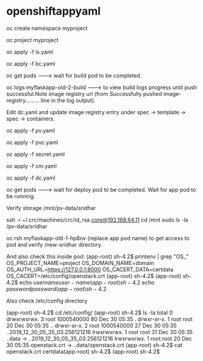 # openshiftappyaml

oc create namespace myproject

oc project myproject

oc apply -f is.yaml

oc apply -f bc.yaml

oc get pods ---> wait for build pod to be completed.

oc logs myflaskapp-old-2-build   ---> to view build logs progress until push successful.Note image registry url (from Successfully pushed image-registry......... line in the log output).

Edit dc.yaml and update image registry entry under spec -> template -> spec -> containers.

oc apply -f pv.yaml

oc apply -f pvc.yaml

oc apply -f secret.yaml

oc apply -f cm.yaml

oc apply -f dc.yaml

oc get pods ---> wait for deploy pod to be completed. Wait for app pod to be running.

Verify storage /mnt/pv-data/sridhar

ssh -i ~/.crc/machines/crc/id_rsa core@192.168.64.11
cd /mnt
sudo ls -la /pv-data/sridhar

oc rsh myflaskapp-old-1-hp8nv (replace app pod name) to get access to pod and verify /new-sridhar directory.

And also check this inside pod:
(app-root) sh-4.2$ printenv | grep "OS_"
OS_PROJECT_NAME=project
OS_DOMAIN_NAME=domain
OS_AUTH_URL=https://127.0.0.1:8000
OS_CACERT_DATA=certdata
OS_CACERT=/etc/config/openstack.crt
(app-root) sh-4.2$ 
(app-root) sh-4.2$ echo $username
user-name
(app-root) sh-4.2$ echo $password
password
(app-root) sh-4.2$ 

Also check /etc/config directory

(app-root) sh-4.2$ cd /etc/config/
(app-root) sh-4.2$ ls -la
total 0
drwxrwsrwx. 3 root 1000540000 80 Dec 30 05:35 .
drwxr-xr-x. 1 root root       20 Dec 30 05:35 ..
drwxr-sr-x. 2 root 1000540000 27 Dec 30 05:35 ..2019_12_30_05_35_03.256121216
lrwxrwxrwx. 1 root root       31 Dec 30 05:35 ..data -> ..2019_12_30_05_35_03.256121216
lrwxrwxrwx. 1 root root       20 Dec 30 05:35 openstack.crt -> ..data/openstack.crt
(app-root) sh-4.2$ cat openstack.crt 
certdata(app-root) sh-4.2$ 
(app-root) sh-4.2$ 

